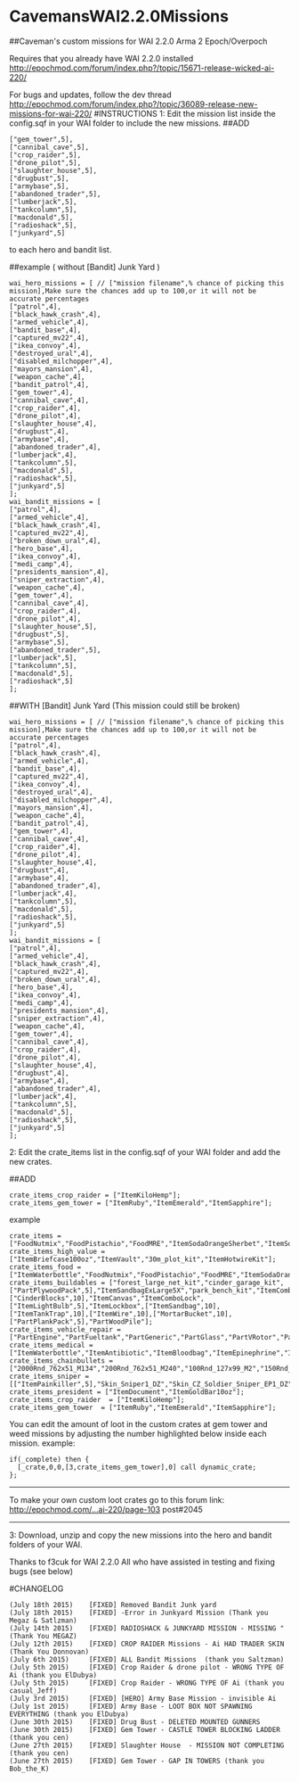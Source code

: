 # CavemansWAI2.2.0Missions
##Caveman's custom missions for WAI 2.2.0 Arma 2 Epoch/Overpoch

Requires that you already have WAI 2.2.0 installed  http://epochmod.com/forum/index.php?/topic/15671-release-wicked-ai-220/

For bugs and updates, follow the dev thread http://epochmod.com/forum/index.php?/topic/36089-release-new-missions-for-wai-220/
#INSTRUCTIONS
1: Edit the mission list inside the config.sqf in your WAI folder to include the new missions.
##ADD
```
["gem_tower",5],
["cannibal_cave",5],
["crop_raider",5],
["drone_pilot",5], 
["slaughter_house",5],
["drugbust",5],
["armybase",5],
["abandoned_trader",5],
["lumberjack",5],
["tankcolumn",5],
["macdonald",5],
["radioshack",5],
["junkyard",5]
```
to each hero and bandit list.

##example ( without [Bandit] Junk Yard )
```
wai_hero_missions = [ // ["mission filename",% chance of picking this mission],Make sure the chances add up to 100,or it will not be accurate percentages
["patrol",4],
["black_hawk_crash",4],
["armed_vehicle",4],
["bandit_base",4],
["captured_mv22",4],
["ikea_convoy",4],
["destroyed_ural",4],
["disabled_milchopper",4],
["mayors_mansion",4],
["weapon_cache",4],
["bandit_patrol",4],
["gem_tower",4],
["cannibal_cave",4],
["crop_raider",4],
["drone_pilot",4], 
["slaughter_house",4],
["drugbust",4],
["armybase",4],
["abandoned_trader",4],
["lumberjack",4],
["tankcolumn",5],
["macdonald",5],
["radioshack",5],
["junkyard",5]
]; 
wai_bandit_missions = [
["patrol",4], 
["armed_vehicle",4], 
["black_hawk_crash",4], 
["captured_mv22",4], 
["broken_down_ural",4], 
["hero_base",4], 
["ikea_convoy",4], 
["medi_camp",4], 
["presidents_mansion",4], 
["sniper_extraction",4], 
["weapon_cache",4],
["gem_tower",4],
["cannibal_cave",4],
["crop_raider",4],
["drone_pilot",4], 
["slaughter_house",5],
["drugbust",5],
["armybase",5],
["abandoned_trader",5],
["lumberjack",5],
["tankcolumn",5],
["macdonald",5],
["radioshack",5]
];
```

##WITH [Bandit] Junk Yard (This mission could still be broken)
```
wai_hero_missions = [ // ["mission filename",% chance of picking this mission],Make sure the chances add up to 100,or it will not be accurate percentages
["patrol",4],
["black_hawk_crash",4],
["armed_vehicle",4],
["bandit_base",4],
["captured_mv22",4],
["ikea_convoy",4],
["destroyed_ural",4],
["disabled_milchopper",4],
["mayors_mansion",4],
["weapon_cache",4],
["bandit_patrol",4],
["gem_tower",4],
["cannibal_cave",4],
["crop_raider",4],
["drone_pilot",4], 
["slaughter_house",4],
["drugbust",4],
["armybase",4],
["abandoned_trader",4],
["lumberjack",4],
["tankcolumn",5],
["macdonald",5],
["radioshack",5],
["junkyard",5]
]; 
wai_bandit_missions = [
["patrol",4], 
["armed_vehicle",4], 
["black_hawk_crash",4], 
["captured_mv22",4], 
["broken_down_ural",4], 
["hero_base",4], 
["ikea_convoy",4], 
["medi_camp",4], 
["presidents_mansion",4], 
["sniper_extraction",4], 
["weapon_cache",4],
["gem_tower",4],
["cannibal_cave",4],
["crop_raider",4],
["drone_pilot",4], 
["slaughter_house",4],
["drugbust",4],
["armybase",4],
["abandoned_trader",4],
["lumberjack",4],
["tankcolumn",5],
["macdonald",5],
["radioshack",5],
["junkyard",5]
];
```

2: Edit the crate_items list in the config.sqf of your WAI folder and add the new crates.

##ADD
```
crate_items_crop_raider = ["ItemKiloHemp"];
crate_items_gem_tower = ["ItemRuby","ItemEmerald","ItemSapphire"];
```

example
```
crate_items = ["FoodNutmix","FoodPistachio","FoodMRE","ItemSodaOrangeSherbet","ItemSodaRbull","ItemSodaR4z0r","ItemSodaMdew","ItemSodaPepsi","ItemBandage","ItemSodaCoke","FoodbaconCooked","FoodCanBakedBeans","FoodCanFrankBeans","FoodCanPasta","FoodCanSardines","FoodchickenCooked","FoodmuttonCooked","FoodrabbitCooked","ItemTroutCooked","ItemTunaCooked","ItemSeaBassCooked","ItemAntibiotic","ItemBloodbag","ItemEpinephrine","ItemHeatPack","ItemMorphine","ItemGoldBar","ItemGoldBar10oz","CinderBlocks","ItemCanvas","ItemComboLock","ItemLightBulb","ItemLockbox","ItemSandbag","ItemTankTrap","ItemWire","MortarBucket","PartEngine","PartFueltank","PartGeneric","PartGlass","PartPlankPack","PartVRotor","PartWheel","PartWoodPile"];
crate_items_high_value = ["ItemBriefcase100oz","ItemVault","30m_plot_kit","ItemHotwireKit"];
crate_items_food = ["ItemWaterbottle","FoodNutmix","FoodPistachio","FoodMRE","ItemSodaOrangeSherbet","ItemSodaRbull","ItemSodaR4z0r","ItemSodaMdew","ItemSodaPepsi","ItemSodaCoke","FoodbaconCooked","FoodCanBakedBeans","FoodCanFrankBeans","FoodCanPasta","FoodCanSardines","FoodchickenCooked","FoodmuttonCooked","FoodrabbitCooked","ItemTroutCooked","ItemTunaCooked","ItemSeaBassCooked"];
crate_items_buildables = ["forest_large_net_kit","cinder_garage_kit",["PartPlywoodPack",5],"ItemSandbagExLarge5X","park_bench_kit","ItemComboLock",["CinderBlocks",10],"ItemCanvas","ItemComboLock",["ItemLightBulb",5],"ItemLockbox",["ItemSandbag",10],["ItemTankTrap",10],["ItemWire",10],["MortarBucket",10],["PartPlankPack",5],"PartWoodPile"];
crate_items_vehicle_repair = ["PartEngine","PartFueltank","PartGeneric","PartGlass","PartVRotor","PartWheel"];
crate_items_medical = ["ItemWaterbottle","ItemAntibiotic","ItemBloodbag","ItemEpinephrine","ItemHeatPack","ItemMorphine","ItemBandage","FoodCanFrankBeans","FoodCanPasta"];
crate_items_chainbullets = ["2000Rnd_762x51_M134","200Rnd_762x51_M240","100Rnd_127x99_M2","150Rnd_127x107_DSHKM"];
crate_items_sniper = [["ItemPainkiller",5],"Skin_Sniper1_DZ","Skin_CZ_Soldier_Sniper_EP1_DZ","Skin_GUE_Soldier_Sniper_DZ"];
crate_items_president = ["ItemDocument","ItemGoldBar10oz"];
crate_items_crop_raider  = ["ItemKiloHemp"];
crate_items_gem_tower  = ["ItemRuby","ItemEmerald","ItemSapphire"];
```

You can edit the amount of loot in the custom crates at gem tower and weed missions by adjusting the number highlighted below inside each mission.
example: 
```
if(_complete) then {
  [_crate,0,0,[3,crate_items_gem_tower],0] call dynamic_crate;
};
 ```
**********************************************************************************************************
To make your own custom loot crates go to this forum link:
http://epochmod.com/...ai-220/page-103
post#2045
**********************************************************************************************************

3: Download, unzip and copy the new missions into the hero and bandit folders of your WAI.

Thanks to f3cuk for WAI 2.2.0
All who have assisted in testing and fixing bugs (see below)

#CHANGELOG
```
(July 18th 2015) 	[FIXED] Removed Bandit Junk yard
(July 18th 2015)  	[FIXED] -Error in Junkyard Mission (Thank you Megaz & Satlzman)
(July 14th 2015)  	[FIXED] RADIOSHACK & JUNKYARD MISSION - MISSING "   (Thank You MEGAZ)
(July 12th 2015)  	[FIXED] CROP RAIDER Missions - Ai HAD TRADER SKIN (Thank You Donnovan)
(July 6th 2015)    	[FIXED] ALL Bandit Missions  (thank you Saltzman)
(July 5th 2015)    	[FIXED] Crop Raider & drone pilot - WRONG TYPE OF Ai (thank you ElDubya)
(July 5th 2015)    	[FIXED] Crop Raider - WRONG TYPE OF Ai (thank you casual_Jeff) 
(July 3rd 2015)  	[FIXED] [HERO] Army Base Mission - invisible Ai 
(July 1st 2015)  	[FIXED] Army Base - LOOT BOX NOT SPAWNING EVERYTHING (thank you ElDubya)
(June 30th 2015) 	[FIXED] Drug Bust - DELETED MOUNTED GUNNERS
(June 30th 2015) 	[FIXED] Gem Tower - CASTLE TOWER BLOCKING LADDER (thank you cen)
(June 27th 2015) 	[FIXED] Slaughter House  - MISSION NOT COMPLETING (thank you cen)
(June 27th 2015) 	[FIXED] Gem Tower - GAP IN TOWERS (thank you Bob_the_K)
```
